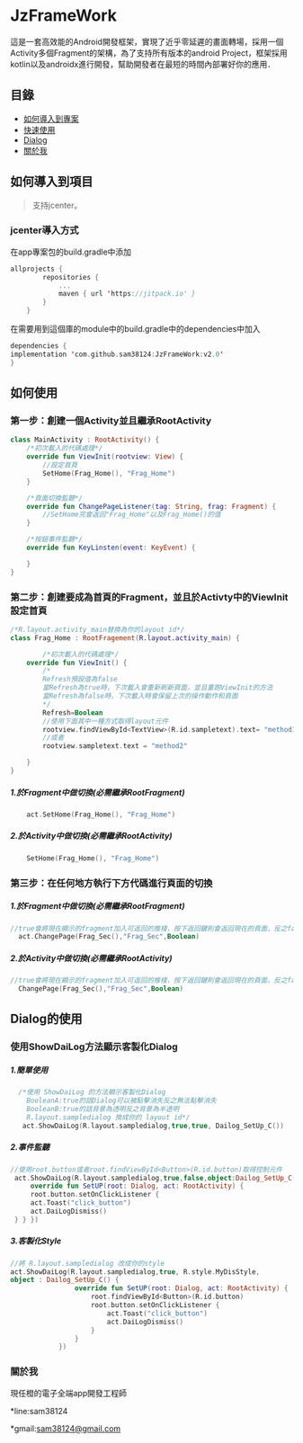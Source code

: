 # JzFrameWork
這是一套高效能的Android開發框架，實現了近乎零延遲的畫面轉場，採用一個Activity多個Fragment的架構，為了支持所有版本的android Project，框架採用kotlin以及androidx進行開發，幫助開發者在最短的時間內部署好你的應用．
## 目錄
* [如何導入到專案](#Import)
* [快速使用](#Use)
* [Dialog](#Dialog)
* [關於我](#About)

<a name="Import"></a>
## 如何導入到項目
> 支持jcenter。 <br/>

### jcenter導入方式
在app專案包的build.gradle中添加
```kotlin
allprojects {
		repositories {
			...
			maven { url 'https://jitpack.io' }
		}
	}
```

在需要用到這個庫的module中的build.gradle中的dependencies中加入
```kotlin
dependencies {
implementation 'com.github.sam38124:JzFrameWork:v2.0'
}
```
<a name="Use"></a>
## 如何使用

### 第一步：創建一個Activity並且繼承RootActivity

```kotlin
class MainActivity : RootActivity() {
    /*初次載入的代碼處理*/
    override fun ViewInit(rootview: View) {
        //設定首頁
        SetHome(Frag_Home(), "Frag_Home")
    }

    /*頁面切換監聽*/
    override fun ChangePageListener(tag: String, frag: Fragment) {
        //SetHome完會返回"Frag_Home"以及Frag_Home()的值
    }

    /*按鈕事件監聽*/
    override fun KeyLinsten(event: KeyEvent) {

    }
}

```
### 第二步：創建要成為首頁的Fragment，並且於Activty中的ViewInit設定首頁
```kotlin
/*R.layout.activity_main替換為你的layout id*/
class Frag_Home : RootFragement(R.layout.activity_main) {

        /*初次載入的代碼處理*/
    override fun ViewInit() {
        /*
        Refresh預設值為false
        當Refresh為true時，下次載入會重新刷新頁面，並且重跑ViewInit的方法
        當Refresh為false時，下次載入時會保留上次的操作動作和頁面
        */
        Refresh=Boolean
        //使用下面其中一種方式取得layout元件
        rootview.findViewById<TextView>(R.id.sampletext).text= "method1"
        //或者
        rootview.sampletext.text = "method2"

    }
}

```
##### 1.於Fragment中做切換(必需繼承RootFragment)
```kotlin
    act.SetHome(Frag_Home(), "Frag_Home")
```
##### 2.於Activity中做切換(必需繼承RootActivity)
```kotlin
    SetHome(Frag_Home(), "Frag_Home")
```
<a name="About"></a>
### 第三步：在任何地方執行下方代碼進行頁面的切換

##### 1.於Fragment中做切換(必需繼承RootFragment)
```kotlin
//true會將現在顯示的fragment加入可返回的推棧，按下返回鍵則會返回現在的頁面，反之false則不能返回現在的頁面
  act.ChangePage(Frag_Sec(),"Frag_Sec",Boolean)
```
##### 2.於Activity中做切換(必需繼承RootActivity)
```kotlin
//true會將現在顯示的fragment加入可返回的推棧，按下返回鍵則會返回現在的頁面，反之false則不能返回現在的頁面
  ChangePage(Frag_Sec(),"Frag_Sec",Boolean)
```
<a name="Dialog"></a>
## Dialog的使用
### 使用ShowDaiLog方法顯示客製化Dialog
##### 1.簡單使用
```kotlin
  /*使用 ShowDaiLog 的方法顯示客製化Dialog
    BooleanA:true的話Dialog可以被點擊消失反之無法點擊消失
    BooleanB:true的話背景為透明反之背景為半透明 
    R.layout.sampledialog 換成你的 layout id*/
   act.ShowDaiLog(R.layout.sampledialog,true,true, Dailog_SetUp_C())
```
##### 2.事件監聽
```kotlin
//使用root.button或者root.findViewById<Button>(R.id.button)取得控制元件
 act.ShowDaiLog(R.layout.sampledialog,true,false,object:Dailog_SetUp_C() {
     override fun SetUP(root: Dialog, act: RootActivity) {
     root.button.setOnClickListener {
     act.Toast("click_button")
     act.DaiLogDismiss()
 } } })
```
##### 3.客製化Style
```kotlin
//將 R.layout.sampledialog 改成你的style
act.ShowDaiLog(R.layout.sampledialog,true, R.style.MyDisStyle, 
object : Dailog_SetUp_C() {
                override fun SetUP(root: Dialog, act: RootActivity) {
                    root.findViewById<Button>(R.id.button)
                    root.button.setOnClickListener {
                        act.Toast("click_button")
                        act.DaiLogDismiss()
                    }
                }
            })
```

<a name="About"></a>
### 關於我
現任橙的電子全端app開發工程師

*line:sam38124

*gmail:sam38124@gmail.com
